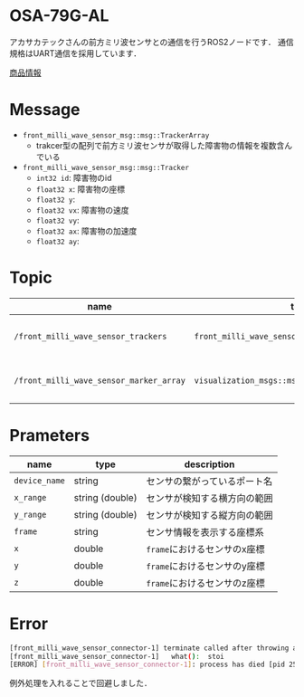 # OSA-79G-AL
アカサカテックさんの前方ミリ波センサとの通信を行うROS2ノードです．
通信規格はUART通信を採用しています．

[商品情報](https://www.akasakatec.com/products/hardware/mm-wave-radar-module/)

# Message
* `front_milli_wave_sensor_msg::msg::TrackerArray`
   * trakcer型の配列で前方ミリ波センサが取得した障害物の情報を複数含んでいる
* `front_milli_wave_sensor_msg::msg::Tracker`
  * `int32 id`: 障害物のid
  * `float32 x`: 障害物の座標
  * `float32 y`:
  * `float32 vx`: 障害物の速度
  * `float32 vy`:
  * `float32 ax`: 障害物の加速度
  * `float32 ay`:


# Topic
|name|type|description|
|---|---|---|
|`/front_milli_wave_sensor_trackers`|`front_milli_wave_sensor_msg::msg::TrackerArray`|センサが検知した障害物|
|`/front_milli_wave_sensor_marker_array`|`visualization_msgs::msg::MarkerArray`|可視化のためのマーカー|

# Prameters
|name|type|description|
|---|---|---|
|`device_name`|string|センサの繋がっているポート名|
|`x_range`|string (double)|センサが検知する横方向の範囲|
|`y_range`|string (double)|センサが検知する縦方向の範囲|
|`frame`|string|センサ情報を表示する座標系|
|`x`|double|`frame`におけるセンサのx座標|
|`y`|double|`frame`におけるセンサのy座標|
|`z`|double|`frame`におけるセンサのz座標|


# Error 
```sh
[front_milli_wave_sensor_connector-1] terminate called after throwing an instance of 'std::invalid_argument'
[front_milli_wave_sensor_connector-1]   what():  stoi
[ERROR] [front_milli_wave_sensor_connector-1]: process has died [pid 25426, exit code -6, cmd '/home/autoware/ros2_ws/install/front_milli_wave_sensor_connector/lib/front_milli_wave_sensor_connector/front_milli_wave_sensor_connector --ros-args -r __node:=front_milli_wave_sensor --params-file /tmp/launch_params_bqksph1i'].
```
例外処理を入れることで回避しました．